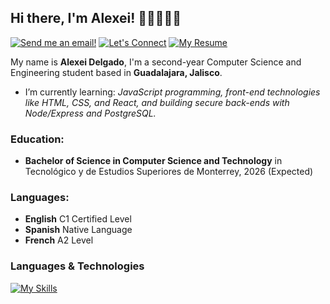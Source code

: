 ## Hi there, I'm Alexei! 👋🏻🧑🏻‍💻
[![Send me an email!](https://shields.io/badge/@alexeiddg%40outlook.com-purple?style=for-the-badge)](mailto:alexeiddg@outlook.com)
[![Let's Connect](https://shields.io/badge/let's%20connect!-blue?logo=linkedin&style=for-the-badge)](https://linkedin.com/in/alexei-delgado-5729b8266)
[![My Resume](https://shields.io/badge/%F0%9F%92%BC%20my%20r%C3%A9sum%C3%A9-f5f5dc?&style=for-the-badge)]()

My name is **Alexei Delgado**, I'm a second-year Computer Science and Engineering student based in **Guadalajara, Jalisco**. 
- I’m currently learning: *JavaScript programming, front-end technologies like HTML, CSS, and React, and building secure back-ends with Node/Express and PostgreSQL.*

### Education:
- **Bachelor of Science in Computer Science and Technology** in Tecnológico y de Estudios Superiores de Monterrey, 2026 (Expected)

### Languages:
- **English** C1 Certified Level 
- **Spanish** Native Language
- **French** A2 Level

### Languages & Technologies
[![My Skills](https://skillicons.dev/icons?i=cpp,js,html,css,matlab,py,r,github)](https://skillicons.dev) 
